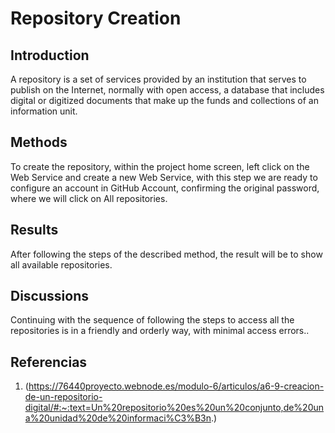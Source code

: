 # Repository Creation

## Introduction
A repository is a set of services provided by an institution that serves to publish on the Internet, normally with open access, a database that includes digital or digitized documents that make up the funds and collections of an information unit.

## Methods
To create the repository, within the project home screen, left click on the Web Service and create a new Web Service, with this step we are ready to configure an account in GitHub Account, confirming the original password, where we will click on All repositories.

## Results
After following the steps of the described method, the result will be to show all available repositories.

## Discussions
Continuing with the sequence of following the steps to access all the repositories is in a friendly and orderly way, with minimal access errors..

## Referencias
1. (https://76440proyecto.webnode.es/modulo-6/articulos/a6-9-creacion-de-un-repositorio-digital/#:~:text=Un%20repositorio%20es%20un%20conjunto,de%20una%20unidad%20de%20informaci%C3%B3n.)

